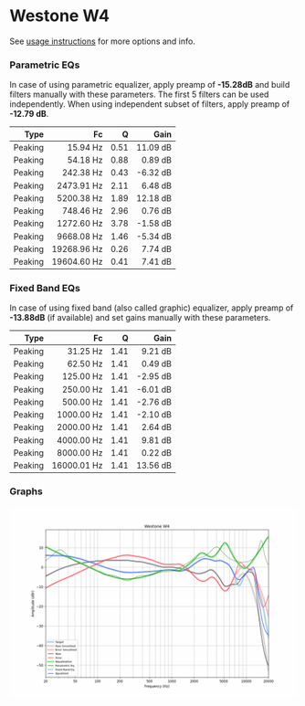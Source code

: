 # Westone W4
See [usage instructions](https://github.com/jaakkopasanen/AutoEq#usage) for more options and info.

### Parametric EQs
In case of using parametric equalizer, apply preamp of **-15.28dB** and build filters manually
with these parameters. The first 5 filters can be used independently.
When using independent subset of filters, apply preamp of **-12.79 dB**.

| Type    | Fc          |    Q | Gain     |
|--------:|------------:|-----:|---------:|
| Peaking | 15.94 Hz    | 0.51 | 11.09 dB |
| Peaking | 54.18 Hz    | 0.88 | 0.89 dB  |
| Peaking | 242.38 Hz   | 0.43 | -6.32 dB |
| Peaking | 2473.91 Hz  | 2.11 | 6.48 dB  |
| Peaking | 5200.38 Hz  | 1.89 | 12.18 dB |
| Peaking | 748.46 Hz   | 2.96 | 0.76 dB  |
| Peaking | 1272.60 Hz  | 3.78 | -1.58 dB |
| Peaking | 9668.08 Hz  | 1.46 | -5.34 dB |
| Peaking | 19268.96 Hz | 0.26 | 7.74 dB  |
| Peaking | 19604.60 Hz | 0.41 | 7.41 dB  |

### Fixed Band EQs
In case of using fixed band (also called graphic) equalizer, apply preamp of **-13.88dB**
(if available) and set gains manually with these parameters.

| Type    | Fc          |    Q | Gain     |
|--------:|------------:|-----:|---------:|
| Peaking | 31.25 Hz    | 1.41 | 9.21 dB  |
| Peaking | 62.50 Hz    | 1.41 | 0.49 dB  |
| Peaking | 125.00 Hz   | 1.41 | -2.95 dB |
| Peaking | 250.00 Hz   | 1.41 | -6.01 dB |
| Peaking | 500.00 Hz   | 1.41 | -2.76 dB |
| Peaking | 1000.00 Hz  | 1.41 | -2.10 dB |
| Peaking | 2000.00 Hz  | 1.41 | 2.64 dB  |
| Peaking | 4000.00 Hz  | 1.41 | 9.81 dB  |
| Peaking | 8000.00 Hz  | 1.41 | 0.22 dB  |
| Peaking | 16000.01 Hz | 1.41 | 13.56 dB |

### Graphs
![](./Westone%20W4.png)